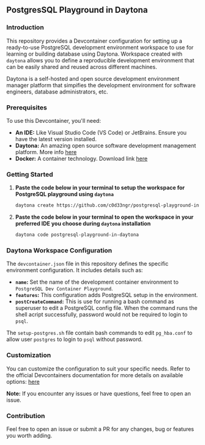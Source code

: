 ## **PostgresSQL Playground in Daytona**

### **Introduction**
This repository provides a Devcontainer configuration for setting up a ready-to-use PostgreSQL development environment workspace to use for learning or building database using Daytona. Workspace created with `daytona` allows you to define a reproducible development environment that can be easily shared and reused across different machines.

Daytona is a self-hosted and open source development environment manager platform that simpifies the development environment for software engineers, database administrators, etc.

### **Prerequisites**
To use this Devcontainer, you'll need:

- **An IDE:** Like Visual Studio Code (VS Code) or JetBrains. Ensure you have the latest version installed.
- **Daytona:** An amazing open source software development management platform. More info [here](https://www.daytona.io/)
- **Docker:** A container technology. Download link [here](https://docs.docker.com/get-started/get-docker/)

### **Getting Started**
1. **Paste the code below in your terminal to setup the workspace for PostgreSQL playground using `daytona`**
   ```bash
   daytona create https://github.com/c0d33ngr/postgresql-playground-in-daytona.git
   ```
2. **Paste the code below in your terminal to open the workspace in your preferred IDE you choose during `daytona` installation**
   ```bash
   daytona code postgresql-playground-in-daytona
   ```

### **Daytona Workspace Configuration**
The `devcontainer.json` file in this repository defines the specific environment configuration. It includes details such as:

  - **`name`:** Set the name of the development container environment to ``PostgreSQL Dev Container Playground``.
  - **`features`:** This configuration adds PostgreSQL setup in the environment.
  - **`postCreateCommand`:** This is use for running a bash command as superuser to edit a PostgreSQL config file. When the command runs the shell acript successfully, password would not be required to login to `psql`.

The `setup-postgres.sh` file contain bash commands to edit `pg_hba.conf` to allow user `postgres` to login to `psql` without password.

### **Customization**
You can customize the configuration to suit your specific needs. Refer to the official Devcontainers documentation for more details on available options: [here](https://containers.dev/implementors/json_reference/)

**Note:** If you encounter any issues or have questions, feel free to open an issue.

### **Contribution**
Feel free to open an issue or submit a PR for any changes, bug or features you worth adding.
